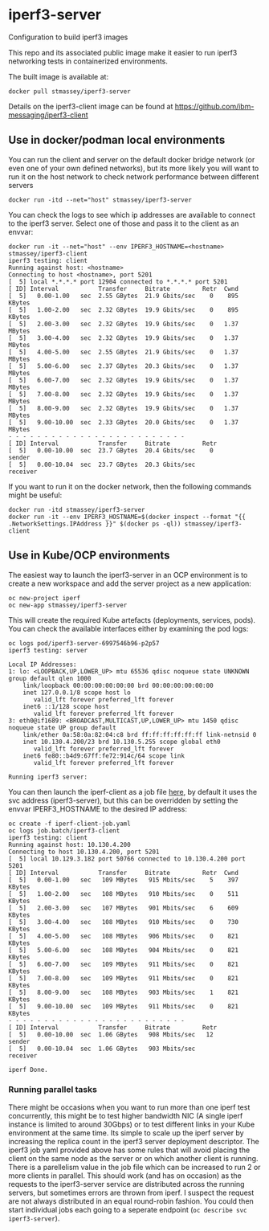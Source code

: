 # iperf3-server
Configuration to build iperf3 images 

This repo and its associated public image make it easier to run iperf3 networking tests in containerized environments.

The built image is available at:
```
docker pull stmassey/iperf3-server
```

Details on the iperf3-client image can be found at https://github.com/ibm-messaging/iperf3-client

## Use in docker/podman local environments

You can run the client and server on the default docker bridge network (or even one of your own defined networks), but its more likely you will want to run it on the host network
to check network performance between different servers

```
docker run -itd --net="host" stmassey/iperf3-server
```

You can check the logs to see which ip addresses are available to connect to the iperf3 server. Select one of those and pass it to the client as an envvar:

```
docker run -it --net="host" --env IPERF3_HOSTNAME=<hostname> stmassey/iperf3-client
iperf3 testing: client
Running against host: <hostname>
Connecting to host <hostname>, port 5201
[  5] local *.*.*.* port 12904 connected to *.*.*.* port 5201
[ ID] Interval           Transfer     Bitrate         Retr  Cwnd
[  5]   0.00-1.00   sec  2.55 GBytes  21.9 Gbits/sec    0    895 KBytes
[  5]   1.00-2.00   sec  2.32 GBytes  19.9 Gbits/sec    0    895 KBytes
[  5]   2.00-3.00   sec  2.32 GBytes  19.9 Gbits/sec    0   1.37 MBytes
[  5]   3.00-4.00   sec  2.32 GBytes  19.9 Gbits/sec    0   1.37 MBytes
[  5]   4.00-5.00   sec  2.55 GBytes  21.9 Gbits/sec    0   1.37 MBytes
[  5]   5.00-6.00   sec  2.37 GBytes  20.3 Gbits/sec    0   1.37 MBytes
[  5]   6.00-7.00   sec  2.32 GBytes  19.9 Gbits/sec    0   1.37 MBytes
[  5]   7.00-8.00   sec  2.32 GBytes  19.9 Gbits/sec    0   1.37 MBytes
[  5]   8.00-9.00   sec  2.32 GBytes  19.9 Gbits/sec    0   1.37 MBytes
[  5]   9.00-10.00  sec  2.33 GBytes  20.0 Gbits/sec    0   1.37 MBytes
- - - - - - - - - - - - - - - - - - - - - - - - -
[ ID] Interval           Transfer     Bitrate         Retr
[  5]   0.00-10.00  sec  23.7 GBytes  20.4 Gbits/sec    0             sender
[  5]   0.00-10.04  sec  23.7 GBytes  20.3 Gbits/sec                  receiver
```

If you want to run it on the docker network, then the following commands might be useful:
```
docker run -itd stmassey/iperf3-server
docker run -it --env IPERF3_HOSTNAME=$(docker inspect --format "{{ .NetworkSettings.IPAddress }}" $(docker ps -ql)) stmassey/iperf3-client
```


## Use in Kube/OCP environments

The easiest way to launch the iperf3-server in an OCP environment is to create a new workspace and add the server project as a new application:
```
oc new-project iperf
oc new-app stmassey/iperf3-server
```
This will create the required Kube artefacts (deployments, services, pods). You can check the available interfaces either by examining the pod logs:
```
oc logs pod/iperf3-server-6997546b96-p2p57
iperf3 testing: server

Local IP Addresses:
1: lo: <LOOPBACK,UP,LOWER_UP> mtu 65536 qdisc noqueue state UNKNOWN group default qlen 1000
    link/loopback 00:00:00:00:00:00 brd 00:00:00:00:00:00
    inet 127.0.0.1/8 scope host lo
       valid_lft forever preferred_lft forever
    inet6 ::1/128 scope host
       valid_lft forever preferred_lft forever
3: eth0@if1689: <BROADCAST,MULTICAST,UP,LOWER_UP> mtu 1450 qdisc noqueue state UP group default
    link/ether 0a:58:0a:82:04:c8 brd ff:ff:ff:ff:ff:ff link-netnsid 0
    inet 10.130.4.200/23 brd 10.130.5.255 scope global eth0
       valid_lft forever preferred_lft forever
    inet6 fe80::b4d9:67ff:fe72:914c/64 scope link
       valid_lft forever preferred_lft forever

Running iperf3 server:
```

You can then launch the iperf-client as a job file [here](https://github.com/ibm-messaging/iperf3-client/blob/main/iperf-client-job.yaml), by default it uses the svc address (iperf3-server), but this can be overridden by setting the envvar IPERF3_HOSTNAME to the desired IP address:
```
oc create -f iperf-client-job.yaml
oc logs job.batch/iperf3-client
iperf3 testing: client
Running against host: 10.130.4.200
Connecting to host 10.130.4.200, port 5201
[  5] local 10.129.3.182 port 50766 connected to 10.130.4.200 port 5201
[ ID] Interval           Transfer     Bitrate         Retr  Cwnd
[  5]   0.00-1.00   sec   109 MBytes   915 Mbits/sec    5    397 KBytes
[  5]   1.00-2.00   sec   108 MBytes   910 Mbits/sec    0    511 KBytes
[  5]   2.00-3.00   sec   107 MBytes   901 Mbits/sec    6    609 KBytes
[  5]   3.00-4.00   sec   108 MBytes   910 Mbits/sec    0    730 KBytes
[  5]   4.00-5.00   sec   108 MBytes   906 Mbits/sec    0    821 KBytes
[  5]   5.00-6.00   sec   108 MBytes   904 Mbits/sec    0    821 KBytes
[  5]   6.00-7.00   sec   109 MBytes   911 Mbits/sec    0    821 KBytes
[  5]   7.00-8.00   sec   109 MBytes   911 Mbits/sec    0    821 KBytes
[  5]   8.00-9.00   sec   108 MBytes   903 Mbits/sec    1    821 KBytes
[  5]   9.00-10.00  sec   109 MBytes   911 Mbits/sec    0    821 KBytes
- - - - - - - - - - - - - - - - - - - - - - - - -
[ ID] Interval           Transfer     Bitrate         Retr
[  5]   0.00-10.00  sec  1.06 GBytes   908 Mbits/sec   12             sender
[  5]   0.00-10.04  sec  1.06 GBytes   903 Mbits/sec                  receiver

iperf Done.
```

### Running parallel tasks
There might be occasions when you want to run more than one iperf test concurrently, this might be to test higher bandwidth NIC (A single iperf instance is limited to around 30Gbps) or to test different links in your Kube environment at the same time. Its simple to scale up the iperf server by increasing the replica count in the iperf3 server deployment descriptor. The iperf3 job yaml provided above has some rules that will avoid placing the client on the same node as the server or on which another client is running. There is a parellelism value in the job file which can be increased to run 2 or more clients in parallel. This should work (and has on occasion) as the requests to the iperf3-server service are distributed across the running servers, but sometimes errors are thrown from iperf. I suspect the request are not always distributed in an equal round-robin fashion. You could then start individual jobs each going to a seperate endpoint (`oc describe svc iperf3-server`).
